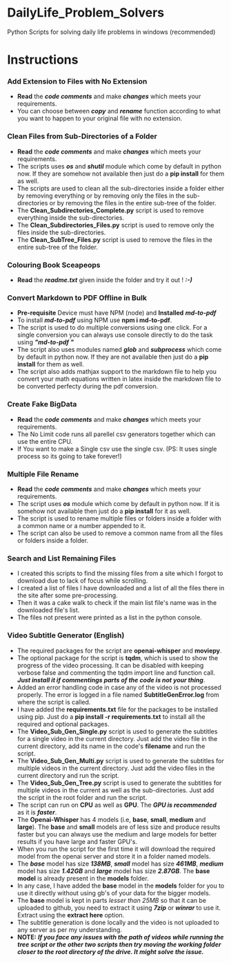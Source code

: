 # DailyLife_Problem_Solvers
Python Scripts for solving daily life problems in windows (recommended)

# Instructions

### Add Extension to Files with No Extension

* **Read** the ***code comments*** and make ***changes*** which meets your requirements.
* You can choose between ***copy*** and ***rename*** function according to what you want to happen to your original file with no extension.

### Clean Files from Sub-Directories of a Folder

* **Read** the ***code comments*** and make ***changes*** which meets your requirements.
* The scripts uses ***os*** and ***shutil*** module which come by default in python now. If they are somehow not available then just do a **pip install** for them as well.
* The scripts are used to clean all the sub-directories inside a folder either by removing everything or by removing only the files in the sub-directories or by removing the files in the entire sub-tree of the folder.
* The **Clean_Subdirectories_Complete.py** script is used to remove everything inside the sub-directories.
* The **Clean_Subdirectories_Files.py** script is used to remove only the files inside the sub-directories.
* The **Clean_SubTree_Files.py** script is used to remove the files in the entire sub-tree of the folder.

### Colouring Book Sceapeops

* **Read** the ***readme.txt*** given inside the folder and try it out ! ***:-)***

### Convert Markdown to PDF Offline in Bulk

* **Pre-requisite** Device must have NPM (node) and **Installed** ***md-to-pdf***
* To install ***md-to-pdf*** using NPM use **npm i md-to-pdf**.
* The script is used to do multiple conversions using one click. For a single conversion you can always use console directly to do the task using ***"md-to-pdf <Filename>"***
* The script also uses modules named ***glob*** and ***subprocess*** which come by default in python now. If they are not available then just do a **pip install** for them as well.
* The script also adds mathjax support to the markdown file to help you convert your math equations written in latex inside the markdown file to be converted perfecty during the pdf conversion.

### Create Fake BigData

* **Read** the ***code comments*** and make ***changes*** which meets your requirements.
* The No Limit code runs all parellel csv generators together which can use the entire CPU.
* If You want to make a Single csv use the single csv. (PS: It uses single process so its going to take forever!)

### Multiple File Rename

* **Read** the ***code comments*** and make ***changes*** which meets your requirements.
* The script uses ***os*** module which come by default in python now. If it is somehow not available then just do a **pip install** for it as well.
* The script is used to rename multiple files or folders inside a folder with a common name or a number appended to it.
* The script can also be used to remove a common name from all the files or folders inside a folder.

### Search and List Remaining Files

* I created this scripts to find the missing files from a site which I forgot to download due to lack of focus while scrolling.
* I created a list of files I have downloaded and a list of all the files there in the site after some pre-processing.
* Then it was a cake walk to check if the main list file's name was in the downloaded file's list.
* The files not present were printed as a list in the python console.

### Video Subtitle Generator (English)

* The required packages for the script are **openai-whisper** and **moviepy**. 
* The optional package for the script is **tqdm**, which is used to show the progress of the video processing. It can be disabled with keeping verbose false and commenting the tqdm import line and function call. ***Just install it if commentings parts of the code is not your thing***.
* Added an error handling code in case any of the video is not processed properly. The error is logged in a file named **SubtitleGenError.log** from where the script is called.
* I have added the **requirements.txt** file for the packages to be installed using pip. Just do a **pip install -r requirements.txt** to install all the required and optional packages.
* The **Video_Sub_Gen_Single.py** script is used to generate the subtitles for a single video in the current directory. Just add the video file in the current directory, add its name in the code's **filename** and run the script.
* The **Video_Sub_Gen_Multi.py** script is used to generate the subtitles for multiple videos in the current directory. Just add the video files in the current directory and run the script.
* The **Video_Sub_Gen_Tree.py** script is used to generate the subtitles for multiple videos in the current as well as the sub-directories. Just add the script in the root folder and run the script.
* The script can run on **CPU** as well as **GPU**. The ***GPU is recommended*** as it is ***faster***.
* The **Openai-Whisper** has 4 models (i.e, **base**, **small**, **medium** and **large**). The **base** and **small** models are of less size and produce results faster but you can always use the medium and large models for better results if you have large and faster GPU's.
* When you run the script for the first time it will download the required model from the openai server and store it in a folder named models.
* The ***base*** model has size ***138MB***, ***small*** model has size ***461MB***, ***medium*** model has size ***1.42GB*** and ***large*** model has size ***2.87GB***. The **base model** is already present in the **models** folder.
* In any case, I have added the **base** model in the **models** folder for you to use it directly without using gb's of your data for the bigger models.
* The **base** model is kept in parts *lesser than 25MB* so that it can be uploaded to github, you need to extract it using ***7zip*** or ***winrar*** to use it. Extract using the **extract here** option.
* The subtitle generation is done locally and the video is not uploaded to any server as per my understanding.
* **NOTE:** ***If you face any issues with the path of videos while running the tree script or the other two scripts then try moving the working folder closer to the root directory of the drive. It might solve the issue.***
